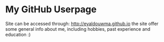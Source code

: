 # My GitHub Userpage

Site can be accessed through: http://eyaldouwma.github.io 
the site offer some general info about me, including hobbies, past experience and education :)